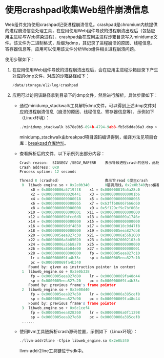 # 使用crashpad收集Web组件崩溃信息
<!--Kit: ArkWeb-->
<!--Subsystem: Web-->
<!--Owner: @qq_44167590-->
<!--SE: @hjoksky-->
<!--TSE: @ghiker-->

Web组件支持使用crashpad记录进程崩溃信息。crashpad是chromium内核提供的进程崩溃信息处理工具，在应用使用Web组件导致的进程崩溃出现后（包括应用主进程与Web渲染进程），crashpad会在应用主进程沙箱目录写入minidump文件。该文件为二进制格式，后缀为dmp，其记录了进程崩溃的原因、线程信息、寄存器信息等，应用可以使用该文件分析Web组件相关进程崩溃问题。

使用步骤如下：

1. 在应用使用Web组件导致的进程崩溃出现后，会在应用主进程沙箱目录下产生对应的dmp文件，对应的沙箱路径如下：

   ```c
   /data/storage/el2/log/crashpad
   ```

2. 应用可以访问该路径拿到目录下的dmp文件，然后进行解析，具体步骤如下：

   * 通过minidump_stackwalk工具解析dmp文件，可以得到上述dmp文件对应的进程崩溃信息（崩溃的原因、线程信息、寄存器信息等），示例如下（Linux环境）：

     ```c
     ./minidump_stackwalk b678e0b5-894b-4794-9ab3-fb5d6dda06a3.dmp > parsed_stacktrace.txt
     ```

     minidump_stackwalk由breakpad项目源码编译得到，编译方法见项目仓库：[breakpad仓库地址](https://chromium.googlesource.com/breakpad/breakpad)。

   * 查看解析后的文件，以下示例列出部分内容：

     ```c
     Crash reason:  SIGSEGV /SEGV_MAPERR    表示导致进程crash的信号，此处示例为段错误
     Crash address: 0x0
     Process uptime: 12 seconds

     Thread 0 (crashed)                     表示Thread 0发生crash
      0  libweb_engine.so + 0x2e0b340       0层调用栈，0x2e0b340为so偏移地址，可用来反编译解析crash源码（依赖unstripped so）
          x0 = 0x00000006a5719ff8    x1 = 0x000000019a5a28c0
          x2 = 0x0000000000020441    x3 = 0x00000000000001b6
          x4 = 0x0000000000000018    x5 = 0x0000000000008065
          x6 = 0x0000000000008065    x7 = 0x63ff686067666d60
          x8 = 0x0000000000000000    x9 = 0x5f129cf9e7bf008c
         x10 = 0x0000000000000001   x11 = 0x0000000000000000
         x12 = 0x000000069bfcc6d8   x13 = 0x0000000009a1746e
         x14 = 0x0000000000000000   x15 = 0x0000000000000000
         x16 = 0x0000000690df4850   x17 = 0x000000010c0d47f8
         x18 = 0x0000000000000000   x19 = 0x0000005eea827db8
         x20 = 0x0000005eea827c38   x21 = 0x00000006a56b1000
         x22 = 0x00000006a8b85020   x23 = 0x00000020002103c0
         x24 = 0x00000006a56b8a70   x25 = 0x0000000000000000
         x26 = 0x00000006a8b84e00   x27 = 0x0000000000000001
         x28 = 0x0000000000000000    fp = 0x0000005eea827c10
          lr = 0x000000069fa4b33c    sp = 0x0000005eea827c10
          pc = 0x000000069fa4b340
         Found by: given as instruction pointer in context
      1  libweb_engine.so + 0x2e0b338
          fp = 0x0000005eea827d80    lr = 0x000000069fa48d44
          sp = 0x0000005eea827c20    pc = 0x000000069fa4b33c
         Found by: previous frame's frame pointer
      2  libweb_engine.so + 0x2e08d40
          fp = 0x0000005eea827e50    lr = 0x00000006a385cef8
          sp = 0x0000005eea827d90    pc = 0x000000069fa48d44
         Found by: previous frame's frame pointer
      3  libweb_engine.so + 0x6c1cef4
          fp = 0x0000005eea828260    lr = 0x00000006a0f11298
          sp = 0x0000005eea827e60    pc = 0x00000006a385cef8
      ......
     ```

   * 使用llvm工具链解析crash源码位置，示例如下（Linux环境）：

     ```c
     ./llvm-addr2line -Cfpie libweb_engine.so 0x2e0b340
     ```

     llvm-addr2line工具链位于sdk中。
<!--no_check-->